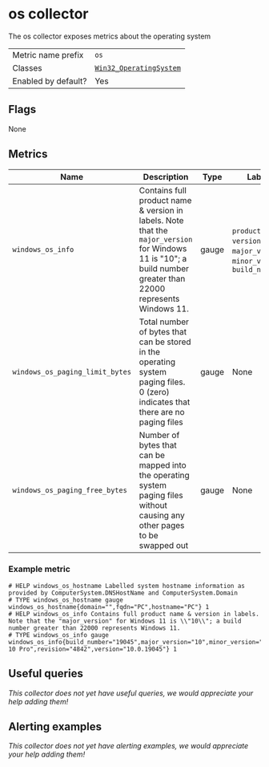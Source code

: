 # os collector

The os collector exposes metrics about the operating system

|||
-|-
Metric name prefix  | `os`
Classes             | [`Win32_OperatingSystem`](https://msdn.microsoft.com/en-us/library/aa394239)
Enabled by default? | Yes

## Flags

None

## Metrics

| Name                            | Description                                                                                                                                                                                                       | Type  | Labels                                                                 |
|---------------------------------|-------------------------------------------------------------------------------------------------------------------------------------------------------------------------------------------------------------------|-------|------------------------------------------------------------------------|
| `windows_os_info`               | Contains full product name & version in labels. Note that the `major_version` for Windows 11 is "10"; a build number greater than 22000 represents Windows 11.                                                    | gauge | `product`, `version`, `major_version`, `minor_version`, `build_number` |
| `windows_os_paging_limit_bytes` | Total number of bytes that can be stored in the operating system paging files. 0 (zero) indicates that there are no paging files                                                                                  | gauge | None                                                                   |
| `windows_os_paging_free_bytes`  | Number of bytes that can be mapped into the operating system paging files without causing any other pages to be swapped out                                                                                       | gauge | None                                                                   |

 
### Example metric

```
# HELP windows_os_hostname Labelled system hostname information as provided by ComputerSystem.DNSHostName and ComputerSystem.Domain
# TYPE windows_os_hostname gauge
windows_os_hostname{domain="",fqdn="PC",hostname="PC"} 1
# HELP windows_os_info Contains full product name & version in labels. Note that the "major_version" for Windows 11 is \\"10\\"; a build number greater than 22000 represents Windows 11.
# TYPE windows_os_info gauge
windows_os_info{build_number="19045",major_version="10",minor_version="0",product="Windows 10 Pro",revision="4842",version="10.0.19045"} 1
```

## Useful queries
_This collector does not yet have useful queries, we would appreciate your help adding them!_

## Alerting examples
_This collector does not yet have alerting examples, we would appreciate your help adding them!_